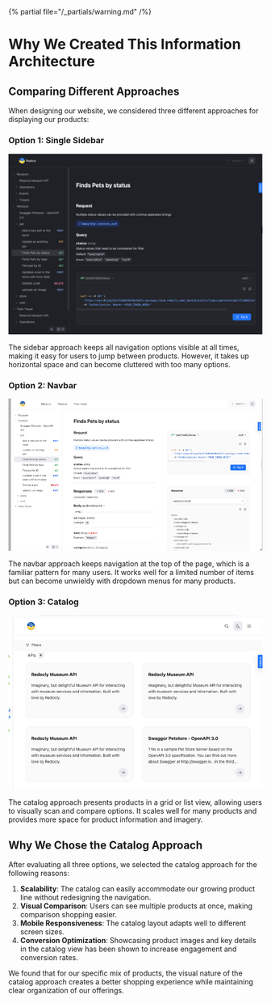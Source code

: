 {% partial file="/_partials/warning.md" /%}
# Why We Created This Information Architecture

## Comparing Different Approaches

When designing our website, we considered three different approaches for displaying our products:

### Option 1: Single Sidebar
![image.png](./projects/1/image.png)

The sidebar approach keeps all navigation options visible at all times, making it easy for users to jump between products. However, it takes up horizontal space and can become cluttered with too many options.

### Option 2: Navbar
![image copy.png](./projects/1/image%20copy.png)

The navbar approach keeps navigation at the top of the page, which is a familiar pattern for many users. It works well for a limited number of items but can become unwieldy with dropdown menus for many products.

### Option 3: Catalog
![image copy 2.png](./projects/1/image%20copy%202.png)

The catalog approach presents products in a grid or list view, allowing users to visually scan and compare options. It scales well for many products and provides more space for product information and imagery.

## Why We Chose the Catalog Approach

After evaluating all three options, we selected the catalog approach for the following reasons:

1. **Scalability**: The catalog can easily accommodate our growing product line without redesigning the navigation.
2. **Visual Comparison**: Users can see multiple products at once, making comparison shopping easier.
3. **Mobile Responsiveness**: The catalog layout adapts well to different screen sizes.
4. **Conversion Optimization**: Showcasing product images and key details in the catalog view has been shown to increase engagement and conversion rates.

We found that for our specific mix of products, the visual nature of the catalog approach creates a better shopping experience while maintaining clear organization of our offerings. 